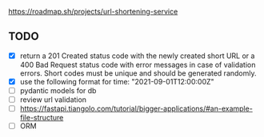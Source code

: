 https://roadmap.sh/projects/url-shortening-service

## TODO

- [x] return a 201 Created status code with the newly created short URL or a 400 Bad Request status code with error messages in case of validation errors. Short codes must be unique and should be generated randomly.
- [x] use the following format for time: "2021-09-01T12:00:00Z"
- [ ] pydantic models for db
- [ ] review url validation
- [ ] https://fastapi.tiangolo.com/tutorial/bigger-applications/#an-example-file-structure
- [ ] ORM